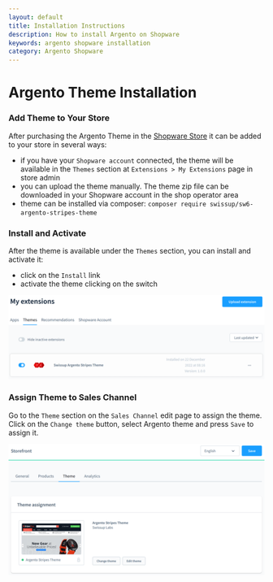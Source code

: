 ```yaml
---
layout: default
title: Installation Instructions
description: How to install Argento on Shopware
keywords: argento shopware installation
category: Argento Shopware
---
```


# Argento Theme Installation

### Add Theme to Your Store

After purchasing the Argento Theme in the [Shopware Store](https://store.shopware.com/en) it can be added to your store in several ways:

 -  if you have your `Shopware account` connected, the theme will be available in the `Themes` section at `Extensions > My Extensions` page in store admin
 -  you can upload the theme manually. The theme zip file can be downloaded in your Shopware account in the shop operator area
 -  theme can be installed via composer: `composer require swissup/sw6-argento-stripes-theme`

### Install and Activate

After the theme is available under the `Themes` section, you can install and activate it:

 -  click on the `Install` link
 -  activate the theme clicking on the switch

![Argento Shopware Installation](/images/shopware/installation/install.png)

### Assign Theme to Sales Channel

Go to the `Theme` section on the `Sales Channel` edit page to assign the theme.
Click on the `Change theme` button, select Argento theme and press `Save` to assign it.

![Assign Argento Theme to Sales Channel](/images/shopware/installation/assign.png)
